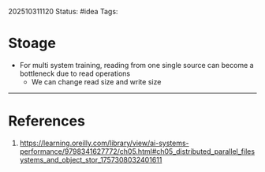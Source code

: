 202510311120
Status: #idea
Tags:

# Stoage
- For multi system training, reading from one single source can become a bottleneck due to read operations
	- We can change read size and write size

---
# References

1. https://learning.oreilly.com/library/view/ai-systems-performance/9798341627772/ch05.html#ch05_distributed_parallel_filesystems_and_object_stor_1757308032401611